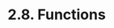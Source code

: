 <!-- This file is generated automatically by infrastructure scripts. Please don't edit by hand. -->

# 2.8. Functions

```{ .ebnf #FunctionDefinition }

```

<pre ebnf-snippet="FunctionDefinition" style="display: none;"><a href="#FunctionDefinition"><span class="k">FunctionDefinition</span></a><span class="o"> = </span><span class="cm">(* function_keyword: *)</span><span class="o"> </span><a href="../../01-file-structure/06-keywords#FunctionKeyword"><span class="k">FUNCTION_KEYWORD</span></a><br /><span class="o">                     </span><span class="cm">(* name: *)</span><span class="o"> </span><a href="#FunctionName"><span class="k">FunctionName</span></a><br /><span class="o">                     </span><span class="cm">(* parameters: *)</span><span class="o"> </span><a href="#ParametersDeclaration"><span class="k">ParametersDeclaration</span></a><br /><span class="o">                     </span><span class="cm">(* attributes: *)</span><span class="o"> </span><a href="#FunctionAttributes"><span class="k">FunctionAttributes</span></a><br /><span class="o">                     </span><span class="cm">(* returns: *)</span><span class="o"> </span><a href="#ReturnsDeclaration"><span class="k">ReturnsDeclaration</span></a><span class="o">?</span><br /><span class="o">                     </span><span class="cm">(* body: *)</span><span class="o"> </span><a href="#FunctionBody"><span class="k">FunctionBody</span></a><span class="o">;</span></pre>

```{ .ebnf #FunctionName }

```

<pre ebnf-snippet="FunctionName" style="display: none;"><a href="#FunctionName"><span class="k">FunctionName</span></a><span class="o"> = </span><span class="cm">(* variant: *)</span><span class="o"> </span><a href="../../05-expressions/06-identifiers#Identifier"><span class="k">IDENTIFIER</span></a><br /><span class="o">             | </span><span class="cm">(* variant: *)</span><span class="o"> </span><a href="../../01-file-structure/06-keywords#FallbackKeyword"><span class="k">FALLBACK_KEYWORD</span></a><br /><span class="o">             | </span><span class="cm">(* variant: *)</span><span class="o"> </span><a href="../../01-file-structure/06-keywords#ReceiveKeyword"><span class="k">RECEIVE_KEYWORD</span></a><span class="o">;</span></pre>

```{ .ebnf #ParametersDeclaration }

```

<pre ebnf-snippet="ParametersDeclaration" style="display: none;"><a href="#ParametersDeclaration"><span class="k">ParametersDeclaration</span></a><span class="o"> = </span><span class="cm">(* open_paren: *)</span><span class="o"> </span><a href="../../01-file-structure/07-punctuation#OpenParen"><span class="k">OPEN_PAREN</span></a><br /><span class="o">                        </span><span class="cm">(* parameters: *)</span><span class="o"> </span><a href="#Parameters"><span class="k">Parameters</span></a><br /><span class="o">                        </span><span class="cm">(* close_paren: *)</span><span class="o"> </span><a href="../../01-file-structure/07-punctuation#CloseParen"><span class="k">CLOSE_PAREN</span></a><span class="o">;</span></pre>

```{ .ebnf #Parameters }

```

<pre ebnf-snippet="Parameters" style="display: none;"><a href="#Parameters"><span class="k">Parameters</span></a><span class="o"> = </span><span class="o">(</span><span class="cm">(* item: *)</span><span class="o"> </span><a href="#Parameter"><span class="k">Parameter</span></a><span class="o"> </span><span class="o">(</span><span class="cm">(* separator: *)</span><span class="o"> </span><a href="../../01-file-structure/07-punctuation#Comma"><span class="k">COMMA</span></a><span class="o"> </span><span class="cm">(* item: *)</span><span class="o"> </span><a href="#Parameter"><span class="k">Parameter</span></a><span class="o">)</span><span class="o">*</span><span class="o">)</span><span class="o">?</span><span class="o">;</span></pre>

```{ .ebnf #Parameter }

```

<pre ebnf-snippet="Parameter" style="display: none;"><a href="#Parameter"><span class="k">Parameter</span></a><span class="o"> = </span><span class="cm">(* type_name: *)</span><span class="o"> </span><a href="../../03-types/01-advanced-types#TypeName"><span class="k">TypeName</span></a><br /><span class="o">            </span><span class="cm">(* storage_location: *)</span><span class="o"> </span><a href="../../04-statements/02-declaration-statements#StorageLocation"><span class="k">StorageLocation</span></a><span class="o">?</span><br /><span class="o">            </span><span class="cm">(* name: *)</span><span class="o"> </span><a href="../../05-expressions/06-identifiers#Identifier"><span class="k">IDENTIFIER</span></a><span class="o">?</span><span class="o">;</span></pre>

```{ .ebnf #FunctionAttributes }

```

<pre ebnf-snippet="FunctionAttributes" style="display: none;"><a href="#FunctionAttributes"><span class="k">FunctionAttributes</span></a><span class="o"> = </span><span class="cm">(* item: *)</span><span class="o"> </span><a href="#FunctionAttribute"><span class="k">FunctionAttribute</span></a><span class="o">*</span><span class="o">;</span></pre>

```{ .ebnf #FunctionAttribute }

```

<pre ebnf-snippet="FunctionAttribute" style="display: none;"><a href="#FunctionAttribute"><span class="k">FunctionAttribute</span></a><span class="o"> = </span><span class="cm">(* variant: *)</span><span class="o"> </span><a href="../09-modifiers#ModifierInvocation"><span class="k">ModifierInvocation</span></a><br /><span class="o">                  | </span><span class="cm">(* variant: *)</span><span class="o"> </span><a href="#OverrideSpecifier"><span class="k">OverrideSpecifier</span></a><span class="o"> </span><span class="cm">(* Introduced in 0.6.0 *)</span><br /><span class="o">                  | </span><span class="cm">(* variant: *)</span><span class="o"> </span><a href="../../01-file-structure/06-keywords#ConstantKeyword"><span class="k">CONSTANT_KEYWORD</span></a><span class="o"> </span><span class="cm">(* Deprecated in 0.5.0 *)</span><br /><span class="o">                  | </span><span class="cm">(* variant: *)</span><span class="o"> </span><a href="../../01-file-structure/06-keywords#ExternalKeyword"><span class="k">EXTERNAL_KEYWORD</span></a><br /><span class="o">                  | </span><span class="cm">(* variant: *)</span><span class="o"> </span><a href="../../01-file-structure/06-keywords#InternalKeyword"><span class="k">INTERNAL_KEYWORD</span></a><br /><span class="o">                  | </span><span class="cm">(* variant: *)</span><span class="o"> </span><a href="../../01-file-structure/06-keywords#PayableKeyword"><span class="k">PAYABLE_KEYWORD</span></a><br /><span class="o">                  | </span><span class="cm">(* variant: *)</span><span class="o"> </span><a href="../../01-file-structure/06-keywords#PrivateKeyword"><span class="k">PRIVATE_KEYWORD</span></a><br /><span class="o">                  | </span><span class="cm">(* variant: *)</span><span class="o"> </span><a href="../../01-file-structure/06-keywords#PublicKeyword"><span class="k">PUBLIC_KEYWORD</span></a><br /><span class="o">                  | </span><span class="cm">(* variant: *)</span><span class="o"> </span><a href="../../01-file-structure/06-keywords#PureKeyword"><span class="k">PURE_KEYWORD</span></a><span class="o"> </span><span class="cm">(* Introduced in 0.4.16 *)</span><br /><span class="o">                  | </span><span class="cm">(* variant: *)</span><span class="o"> </span><a href="../../01-file-structure/06-keywords#ViewKeyword"><span class="k">VIEW_KEYWORD</span></a><span class="o"> </span><span class="cm">(* Introduced in 0.4.16 *)</span><br /><span class="o">                  | </span><span class="cm">(* variant: *)</span><span class="o"> </span><a href="../../01-file-structure/06-keywords#VirtualKeyword"><span class="k">VIRTUAL_KEYWORD</span></a><span class="o">;</span><span class="o"> </span><span class="cm">(* Introduced in 0.6.0 *)</span></pre>

```{ .ebnf #OverrideSpecifier }

```

<pre ebnf-snippet="OverrideSpecifier" style="display: none;"><span class="cm">(* Introduced in 0.6.0 *)</span><br /><a href="#OverrideSpecifier"><span class="k">OverrideSpecifier</span></a><span class="o"> = </span><span class="cm">(* override_keyword: *)</span><span class="o"> </span><a href="../../01-file-structure/06-keywords#OverrideKeyword"><span class="k">OVERRIDE_KEYWORD</span></a><br /><span class="o">                    </span><span class="cm">(* overridden: *)</span><span class="o"> </span><a href="#OverridePathsDeclaration"><span class="k">OverridePathsDeclaration</span></a><span class="o">?</span><span class="o">;</span></pre>

```{ .ebnf #OverridePathsDeclaration }

```

<pre ebnf-snippet="OverridePathsDeclaration" style="display: none;"><span class="cm">(* Introduced in 0.6.0 *)</span><br /><a href="#OverridePathsDeclaration"><span class="k">OverridePathsDeclaration</span></a><span class="o"> = </span><span class="cm">(* open_paren: *)</span><span class="o"> </span><a href="../../01-file-structure/07-punctuation#OpenParen"><span class="k">OPEN_PAREN</span></a><br /><span class="o">                           </span><span class="cm">(* paths: *)</span><span class="o"> </span><a href="#OverridePaths"><span class="k">OverridePaths</span></a><br /><span class="o">                           </span><span class="cm">(* close_paren: *)</span><span class="o"> </span><a href="../../01-file-structure/07-punctuation#CloseParen"><span class="k">CLOSE_PAREN</span></a><span class="o">;</span></pre>

```{ .ebnf #OverridePaths }

```

<pre ebnf-snippet="OverridePaths" style="display: none;"><span class="cm">(* Introduced in 0.6.0 *)</span><br /><a href="#OverridePaths"><span class="k">OverridePaths</span></a><span class="o"> = </span><span class="cm">(* item: *)</span><span class="o"> </span><a href="../../05-expressions/06-identifiers#IdentifierPath"><span class="k">IdentifierPath</span></a><span class="o"> </span><span class="o">(</span><span class="cm">(* separator: *)</span><span class="o"> </span><a href="../../01-file-structure/07-punctuation#Comma"><span class="k">COMMA</span></a><span class="o"> </span><span class="cm">(* item: *)</span><span class="o"> </span><a href="../../05-expressions/06-identifiers#IdentifierPath"><span class="k">IdentifierPath</span></a><span class="o">)</span><span class="o">*</span><span class="o">;</span></pre>

```{ .ebnf #ReturnsDeclaration }

```

<pre ebnf-snippet="ReturnsDeclaration" style="display: none;"><a href="#ReturnsDeclaration"><span class="k">ReturnsDeclaration</span></a><span class="o"> = </span><span class="cm">(* returns_keyword: *)</span><span class="o"> </span><a href="../../01-file-structure/06-keywords#ReturnsKeyword"><span class="k">RETURNS_KEYWORD</span></a><br /><span class="o">                     </span><span class="cm">(* variables: *)</span><span class="o"> </span><a href="#ParametersDeclaration"><span class="k">ParametersDeclaration</span></a><span class="o">;</span></pre>

```{ .ebnf #FunctionBody }

```

<pre ebnf-snippet="FunctionBody" style="display: none;"><a href="#FunctionBody"><span class="k">FunctionBody</span></a><span class="o"> = </span><span class="cm">(* variant: *)</span><span class="o"> </span><a href="../../04-statements/01-blocks#Block"><span class="k">Block</span></a><br /><span class="o">             | </span><span class="cm">(* variant: *)</span><span class="o"> </span><a href="../../01-file-structure/07-punctuation#Semicolon"><span class="k">SEMICOLON</span></a><span class="o">;</span></pre>

```{ .ebnf #ConstructorDefinition }

```

<pre ebnf-snippet="ConstructorDefinition" style="display: none;"><span class="cm">(* Introduced in 0.4.22 *)</span><br /><a href="#ConstructorDefinition"><span class="k">ConstructorDefinition</span></a><span class="o"> = </span><span class="cm">(* constructor_keyword: *)</span><span class="o"> </span><a href="../../01-file-structure/06-keywords#ConstructorKeyword"><span class="k">CONSTRUCTOR_KEYWORD</span></a><br /><span class="o">                        </span><span class="cm">(* parameters: *)</span><span class="o"> </span><a href="#ParametersDeclaration"><span class="k">ParametersDeclaration</span></a><br /><span class="o">                        </span><span class="cm">(* attributes: *)</span><span class="o"> </span><a href="#ConstructorAttributes"><span class="k">ConstructorAttributes</span></a><br /><span class="o">                        </span><span class="cm">(* body: *)</span><span class="o"> </span><a href="../../04-statements/01-blocks#Block"><span class="k">Block</span></a><span class="o">;</span></pre>

```{ .ebnf #ConstructorAttributes }

```

<pre ebnf-snippet="ConstructorAttributes" style="display: none;"><span class="cm">(* Introduced in 0.4.22 *)</span><br /><a href="#ConstructorAttributes"><span class="k">ConstructorAttributes</span></a><span class="o"> = </span><span class="cm">(* item: *)</span><span class="o"> </span><a href="#ConstructorAttribute"><span class="k">ConstructorAttribute</span></a><span class="o">*</span><span class="o">;</span></pre>

```{ .ebnf #ConstructorAttribute }

```

<pre ebnf-snippet="ConstructorAttribute" style="display: none;"><span class="cm">(* Introduced in 0.4.22 *)</span><br /><a href="#ConstructorAttribute"><span class="k">ConstructorAttribute</span></a><span class="o"> = </span><span class="cm">(* variant: *)</span><span class="o"> </span><a href="../09-modifiers#ModifierInvocation"><span class="k">ModifierInvocation</span></a><br /><span class="o">                     | </span><span class="cm">(* variant: *)</span><span class="o"> </span><a href="../../01-file-structure/06-keywords#InternalKeyword"><span class="k">INTERNAL_KEYWORD</span></a><br /><span class="o">                     | </span><span class="cm">(* variant: *)</span><span class="o"> </span><a href="../../01-file-structure/06-keywords#OverrideKeyword"><span class="k">OVERRIDE_KEYWORD</span></a><span class="o"> </span><span class="cm">(* Introduced in 0.6.0 and deprecated in 0.6.7. *)</span><br /><span class="o">                     | </span><span class="cm">(* variant: *)</span><span class="o"> </span><a href="../../01-file-structure/06-keywords#PayableKeyword"><span class="k">PAYABLE_KEYWORD</span></a><br /><span class="o">                     | </span><span class="cm">(* variant: *)</span><span class="o"> </span><a href="../../01-file-structure/06-keywords#PublicKeyword"><span class="k">PUBLIC_KEYWORD</span></a><br /><span class="o">                     | </span><span class="cm">(* variant: *)</span><span class="o"> </span><a href="../../01-file-structure/06-keywords#VirtualKeyword"><span class="k">VIRTUAL_KEYWORD</span></a><span class="o">;</span><span class="o"> </span><span class="cm">(* Introduced in 0.6.0 and deprecated in 0.6.7. *)</span></pre>

```{ .ebnf #UnnamedFunctionDefinition }

```

<pre ebnf-snippet="UnnamedFunctionDefinition" style="display: none;"><span class="cm">(* Deprecated in 0.6.0 *)</span><br /><a href="#UnnamedFunctionDefinition"><span class="k">UnnamedFunctionDefinition</span></a><span class="o"> = </span><span class="cm">(* function_keyword: *)</span><span class="o"> </span><a href="../../01-file-structure/06-keywords#FunctionKeyword"><span class="k">FUNCTION_KEYWORD</span></a><br /><span class="o">                            </span><span class="cm">(* parameters: *)</span><span class="o"> </span><a href="#ParametersDeclaration"><span class="k">ParametersDeclaration</span></a><br /><span class="o">                            </span><span class="cm">(* attributes: *)</span><span class="o"> </span><a href="#UnnamedFunctionAttributes"><span class="k">UnnamedFunctionAttributes</span></a><br /><span class="o">                            </span><span class="cm">(* body: *)</span><span class="o"> </span><a href="#FunctionBody"><span class="k">FunctionBody</span></a><span class="o">;</span></pre>

```{ .ebnf #UnnamedFunctionAttributes }

```

<pre ebnf-snippet="UnnamedFunctionAttributes" style="display: none;"><span class="cm">(* Deprecated in 0.6.0 *)</span><br /><a href="#UnnamedFunctionAttributes"><span class="k">UnnamedFunctionAttributes</span></a><span class="o"> = </span><span class="cm">(* item: *)</span><span class="o"> </span><a href="#UnnamedFunctionAttribute"><span class="k">UnnamedFunctionAttribute</span></a><span class="o">*</span><span class="o">;</span></pre>

```{ .ebnf #UnnamedFunctionAttribute }

```

<pre ebnf-snippet="UnnamedFunctionAttribute" style="display: none;"><span class="cm">(* Deprecated in 0.6.0 *)</span><br /><a href="#UnnamedFunctionAttribute"><span class="k">UnnamedFunctionAttribute</span></a><span class="o"> = </span><span class="cm">(* variant: *)</span><span class="o"> </span><a href="../09-modifiers#ModifierInvocation"><span class="k">ModifierInvocation</span></a><br /><span class="o">                         | </span><span class="cm">(* variant: *)</span><span class="o"> </span><a href="../../01-file-structure/06-keywords#ConstantKeyword"><span class="k">CONSTANT_KEYWORD</span></a><span class="o"> </span><span class="cm">(* Deprecated in 0.5.0 *)</span><br /><span class="o">                         | </span><span class="cm">(* variant: *)</span><span class="o"> </span><a href="../../01-file-structure/06-keywords#ExternalKeyword"><span class="k">EXTERNAL_KEYWORD</span></a><br /><span class="o">                         | </span><span class="cm">(* variant: *)</span><span class="o"> </span><a href="../../01-file-structure/06-keywords#InternalKeyword"><span class="k">INTERNAL_KEYWORD</span></a><span class="o"> </span><span class="cm">(* Deprecated in 0.5.0 *)</span><br /><span class="o">                         | </span><span class="cm">(* variant: *)</span><span class="o"> </span><a href="../../01-file-structure/06-keywords#PayableKeyword"><span class="k">PAYABLE_KEYWORD</span></a><br /><span class="o">                         | </span><span class="cm">(* variant: *)</span><span class="o"> </span><a href="../../01-file-structure/06-keywords#PrivateKeyword"><span class="k">PRIVATE_KEYWORD</span></a><span class="o"> </span><span class="cm">(* Deprecated in 0.5.0 *)</span><br /><span class="o">                         | </span><span class="cm">(* variant: *)</span><span class="o"> </span><a href="../../01-file-structure/06-keywords#PublicKeyword"><span class="k">PUBLIC_KEYWORD</span></a><span class="o"> </span><span class="cm">(* Deprecated in 0.5.0 *)</span><br /><span class="o">                         | </span><span class="cm">(* variant: *)</span><span class="o"> </span><a href="../../01-file-structure/06-keywords#PureKeyword"><span class="k">PURE_KEYWORD</span></a><span class="o"> </span><span class="cm">(* Introduced in 0.4.16 and deprecated in 0.6.0. *)</span><br /><span class="o">                         | </span><span class="cm">(* variant: *)</span><span class="o"> </span><a href="../../01-file-structure/06-keywords#ViewKeyword"><span class="k">VIEW_KEYWORD</span></a><span class="o">;</span><span class="o"> </span><span class="cm">(* Introduced in 0.4.16 and deprecated in 0.6.0. *)</span></pre>

```{ .ebnf #FallbackFunctionDefinition }

```

<pre ebnf-snippet="FallbackFunctionDefinition" style="display: none;"><span class="cm">(* Introduced in 0.6.0 *)</span><br /><a href="#FallbackFunctionDefinition"><span class="k">FallbackFunctionDefinition</span></a><span class="o"> = </span><span class="cm">(* fallback_keyword: *)</span><span class="o"> </span><a href="../../01-file-structure/06-keywords#FallbackKeyword"><span class="k">FALLBACK_KEYWORD</span></a><br /><span class="o">                             </span><span class="cm">(* parameters: *)</span><span class="o"> </span><a href="#ParametersDeclaration"><span class="k">ParametersDeclaration</span></a><br /><span class="o">                             </span><span class="cm">(* attributes: *)</span><span class="o"> </span><a href="#FallbackFunctionAttributes"><span class="k">FallbackFunctionAttributes</span></a><br /><span class="o">                             </span><span class="cm">(* returns: *)</span><span class="o"> </span><a href="#ReturnsDeclaration"><span class="k">ReturnsDeclaration</span></a><span class="o">?</span><br /><span class="o">                             </span><span class="cm">(* body: *)</span><span class="o"> </span><a href="#FunctionBody"><span class="k">FunctionBody</span></a><span class="o">;</span></pre>

```{ .ebnf #FallbackFunctionAttributes }

```

<pre ebnf-snippet="FallbackFunctionAttributes" style="display: none;"><span class="cm">(* Introduced in 0.6.0 *)</span><br /><a href="#FallbackFunctionAttributes"><span class="k">FallbackFunctionAttributes</span></a><span class="o"> = </span><span class="cm">(* item: *)</span><span class="o"> </span><a href="#FallbackFunctionAttribute"><span class="k">FallbackFunctionAttribute</span></a><span class="o">*</span><span class="o">;</span></pre>

```{ .ebnf #FallbackFunctionAttribute }

```

<pre ebnf-snippet="FallbackFunctionAttribute" style="display: none;"><span class="cm">(* Introduced in 0.6.0 *)</span><br /><a href="#FallbackFunctionAttribute"><span class="k">FallbackFunctionAttribute</span></a><span class="o"> = </span><span class="cm">(* variant: *)</span><span class="o"> </span><a href="../09-modifiers#ModifierInvocation"><span class="k">ModifierInvocation</span></a><br /><span class="o">                          | </span><span class="cm">(* variant: *)</span><span class="o"> </span><a href="#OverrideSpecifier"><span class="k">OverrideSpecifier</span></a><br /><span class="o">                          | </span><span class="cm">(* variant: *)</span><span class="o"> </span><a href="../../01-file-structure/06-keywords#ExternalKeyword"><span class="k">EXTERNAL_KEYWORD</span></a><br /><span class="o">                          | </span><span class="cm">(* variant: *)</span><span class="o"> </span><a href="../../01-file-structure/06-keywords#PayableKeyword"><span class="k">PAYABLE_KEYWORD</span></a><br /><span class="o">                          | </span><span class="cm">(* variant: *)</span><span class="o"> </span><a href="../../01-file-structure/06-keywords#PureKeyword"><span class="k">PURE_KEYWORD</span></a><br /><span class="o">                          | </span><span class="cm">(* variant: *)</span><span class="o"> </span><a href="../../01-file-structure/06-keywords#ViewKeyword"><span class="k">VIEW_KEYWORD</span></a><br /><span class="o">                          | </span><span class="cm">(* variant: *)</span><span class="o"> </span><a href="../../01-file-structure/06-keywords#VirtualKeyword"><span class="k">VIRTUAL_KEYWORD</span></a><span class="o">;</span></pre>

```{ .ebnf #ReceiveFunctionDefinition }

```

<pre ebnf-snippet="ReceiveFunctionDefinition" style="display: none;"><span class="cm">(* Introduced in 0.6.0 *)</span><br /><a href="#ReceiveFunctionDefinition"><span class="k">ReceiveFunctionDefinition</span></a><span class="o"> = </span><span class="cm">(* receive_keyword: *)</span><span class="o"> </span><a href="../../01-file-structure/06-keywords#ReceiveKeyword"><span class="k">RECEIVE_KEYWORD</span></a><br /><span class="o">                            </span><span class="cm">(* parameters: *)</span><span class="o"> </span><a href="#ParametersDeclaration"><span class="k">ParametersDeclaration</span></a><br /><span class="o">                            </span><span class="cm">(* attributes: *)</span><span class="o"> </span><a href="#ReceiveFunctionAttributes"><span class="k">ReceiveFunctionAttributes</span></a><br /><span class="o">                            </span><span class="cm">(* body: *)</span><span class="o"> </span><a href="#FunctionBody"><span class="k">FunctionBody</span></a><span class="o">;</span></pre>

```{ .ebnf #ReceiveFunctionAttributes }

```

<pre ebnf-snippet="ReceiveFunctionAttributes" style="display: none;"><span class="cm">(* Introduced in 0.6.0 *)</span><br /><a href="#ReceiveFunctionAttributes"><span class="k">ReceiveFunctionAttributes</span></a><span class="o"> = </span><span class="cm">(* item: *)</span><span class="o"> </span><a href="#ReceiveFunctionAttribute"><span class="k">ReceiveFunctionAttribute</span></a><span class="o">*</span><span class="o">;</span></pre>

```{ .ebnf #ReceiveFunctionAttribute }

```

<pre ebnf-snippet="ReceiveFunctionAttribute" style="display: none;"><span class="cm">(* Introduced in 0.6.0 *)</span><br /><a href="#ReceiveFunctionAttribute"><span class="k">ReceiveFunctionAttribute</span></a><span class="o"> = </span><span class="cm">(* variant: *)</span><span class="o"> </span><a href="../09-modifiers#ModifierInvocation"><span class="k">ModifierInvocation</span></a><br /><span class="o">                         | </span><span class="cm">(* variant: *)</span><span class="o"> </span><a href="#OverrideSpecifier"><span class="k">OverrideSpecifier</span></a><br /><span class="o">                         | </span><span class="cm">(* variant: *)</span><span class="o"> </span><a href="../../01-file-structure/06-keywords#ExternalKeyword"><span class="k">EXTERNAL_KEYWORD</span></a><br /><span class="o">                         | </span><span class="cm">(* variant: *)</span><span class="o"> </span><a href="../../01-file-structure/06-keywords#PayableKeyword"><span class="k">PAYABLE_KEYWORD</span></a><br /><span class="o">                         | </span><span class="cm">(* variant: *)</span><span class="o"> </span><a href="../../01-file-structure/06-keywords#VirtualKeyword"><span class="k">VIRTUAL_KEYWORD</span></a><span class="o">;</span></pre>

